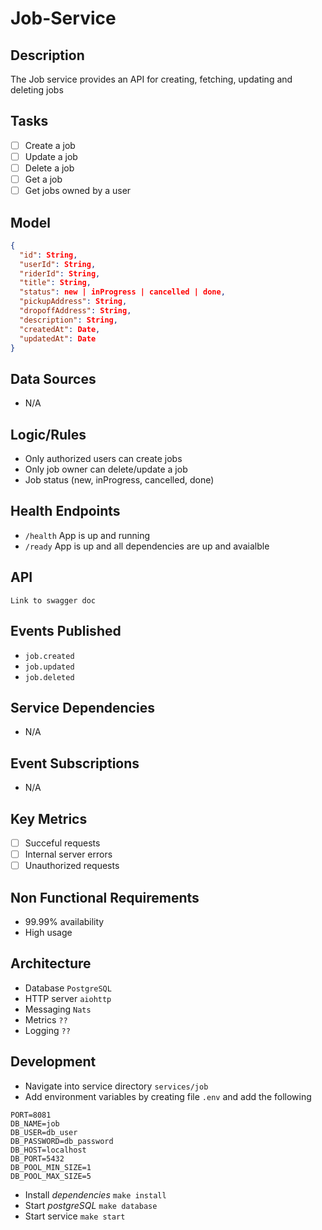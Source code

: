 # Job-Service

## Description

The Job service provides an API for creating, fetching, updating and deleting jobs

## Tasks

- [ ] Create a job
- [ ] Update a job
- [ ] Delete a job
- [ ] Get a job
- [ ] Get jobs owned by a user

## Model

```json
{
  "id": String,
  "userId": String,
  "riderId": String,
  "title": String,
  "status": new | inProgress | cancelled | done,
  "pickupAddress": String,
  "dropoffAddress": String,
  "description": String,
  "createdAt": Date,
  "updatedAt": Date
}
```

## Data Sources

- N/A

## Logic/Rules

- Only authorized users can create jobs
- Only job owner can delete/update a job
- Job status (new, inProgress, cancelled, done)

## Health Endpoints

- `/health` App is up and running
- `/ready` App is up and all dependencies are up and avaialble

## API

`Link to swagger doc`

## Events Published

- `job.created`
- `job.updated`
- `job.deleted`

## Service Dependencies

- N/A

## Event Subscriptions

- N/A

## Key Metrics

- [ ] Succeful requests
- [ ] Internal server errors
- [ ] Unauthorized requests

## Non Functional Requirements

- 99.99% availability
- High usage

## Architecture

- Database `PostgreSQL`
- HTTP server `aiohttp`
- Messaging `Nats`
- Metrics `??`
- Logging `??`

## Development

- Navigate into service directory `services/job`
- Add environment variables by creating file `.env` and add the following

```
PORT=8081
DB_NAME=job
DB_USER=db_user
DB_PASSWORD=db_password
DB_HOST=localhost
DB_PORT=5432
DB_POOL_MIN_SIZE=1
DB_POOL_MAX_SIZE=5
```

- Install _dependencies_ `make install`
- Start _postgreSQL_ `make database`
- Start service `make start`
